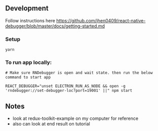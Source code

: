 ## Development

Follow instructions here
https://github.com/jhen0409/react-native-debugger/blob/master/docs/getting-started.md

### Setup
```
yarn
```
### To run app locally:

```
# Make sure RNDebugger is open and wait state. then run the below command to start app

REACT_DEBUGGER="unset ELECTRON_RUN_AS_NODE && open -g 'rndebugger://set-debugger-loc?port=19001' ||" npm start
```

## Notes

- look at redux-toolkit-example on my computer for reference
- also can look at end result on tutorial
